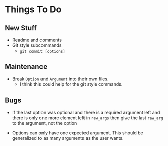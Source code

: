 # Things To Do

## New Stuff

- Readme and comments
- Git style subcommands
    - `git commit [options]`

## Maintenance

- Break `Option` and `Argument` into their own files.
    - I think this could help for the git style commands.

## Bugs

- If the last option was optional and there is a required argument left and there is only one more element left in `raw_args` then give the last `raw_arg` to the argument, not the option

- Options can only have one expected argument.  This should be generalized to as many arguments as the user wants.
